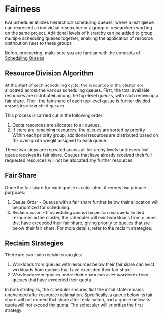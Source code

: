# Fairness
KAI Scheduler utilizes hierarchical scheduling queues, where a leaf queue can represent an individual researcher or a group of researchers working on the same project. 
Additional levels of hierarchy can be added to group multiple scheduling queues together, enabling the application of resource distribution rules to these groups.

Before proceeding, make sure you are familiar with the concepts of [Scheduling Queues](../queues/README.md)

## Resource Division Algorithm
At the start of each scheduling cycle, the resources in the cluster are allocated across the various scheduling queues. 
First, the total available resources are distributed among the top-level queues, with each receiving a fair share. 
Then, the fair share of each top-level queue is further divided among its direct child queues. 

This process is carried out in the following order:
1. Quota resources are allocated to all queues.
2. If there are remaining resources, the queues are sorted by priority. Within each priority group, additional resources are distributed based on the over-quota weight assigned to each queue.

These two steps are repeated across all hierarchy levels until every leaf queue receives its fair share. Queues that have already received their full requested resources will not be allocated any further resources.

## Fair Share
Once the fair share for each queue is calculated, it serves two primary purposes:
1. Queue Order - Queues with a fair share further below their allocation will be prioritized for scheduling.
2. Reclaim action - If scheduling cannot be performed due to limited resources in the cluster, the scheduler will evict workloads from queues that have exceeded their fair share, giving priority to queues that are below their fair share. For more details, refer to the reclaim strategies.

## Reclaim Strategies
There are two main reclaim strategies:
1. Workloads from queues with resources below their fair share can evict workloads from queues that have exceeded their fair share.
2. Workloads from queues under their quota can evict workloads from queues that have exceeded their quota.

In both strategies, the scheduler ensures that the initial state remains unchanged after resource reclamation. Specifically, a queue below its fair share will not exceed that share after reclamation, and a queue below its quota will not exceed the quota.
The scheduler will prioritize the first strategy.